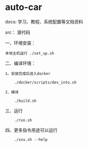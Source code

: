 # auto-car

docs:   学习、教程、系统配置等文档资料

src：   源代码


一、环境安装：

    本地主机运行 ./set_up.sh

二、编译环境：

    1、安装完成后进入docker

        ./docker/scripts/dev_into.sh
        
    2、编译

        ./build.sh

三、运行

        ./run.sh

四、更多指令用途可以运行

        ./xxx.sh --help



